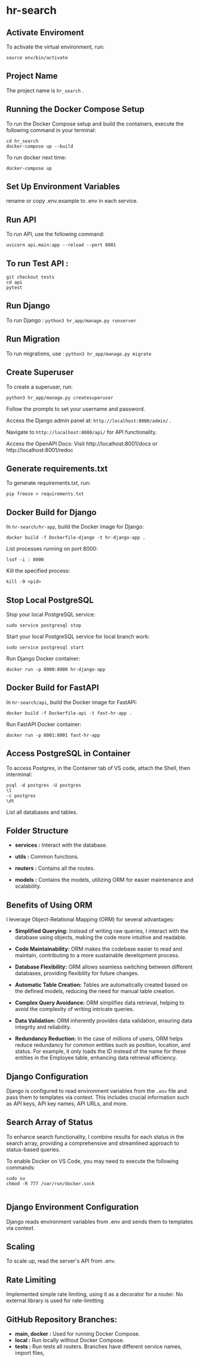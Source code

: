 # hr-search

## Activate Enviroment  

To activate the virtual environment, run:

`source env/bin/activate`

## Project Name  

The project name is `hr_search` .

## Running the Docker Compose Setup

To run the Docker Compose setup and build the containers, execute the following command in your terminal:

```
cd hr_search
docker-compose up --build
```

To run docker next time:

`docker-compose up`

## Set Up Environment Variables

rename or copy .env.example to .env in each service.

## Run API

To run API, use the following command:

 `uvicorn api.main:app --reload --port 8001`

## To run Test API :

```
git checkout tests
cd api
pytest
```

## Run Django

To run Django : `python3 hr_app/manage.py runserver`

## Run Migration

To run migrations, use : `python3 hr_app/manage.py migrate`

## Create Superuser

To create a superuser, run:

`python3 hr_app/manage.py createsuperuser`

Follow the prompts to set your username and password.

Access the Django admin panel at: `http://localhost:8000/admin/` .

Navigate to `http://localhost:8000/api/` for API functionality.

Access the OpenAPI Docs: Visit http://localhost:8001/docs or http://localhost:8001/redoc

## Generate requirements.txt

To generate requirements.txt, run:

`pip freeze > requirements.txt`

## Docker Build for Django

In `hr-search/hr-app`, build the Docker image for Django:

`docker build -f Dockerfile-django -t hr-django-app .`

List processes running on port 8000:

`lsof -i : 8000`

Kill the specified process:

`kill -9 <pid>`

## Stop Local PostgreSQL

Stop your local PostgreSQL service:

`sudo service postgresql stop`

Start your local PostgreSQL service for local branch work:

`sudo service postgresql start` 


Run Django Docker container:

`docker run -p 8000:8000 hr-django-app`

## Docker Build for FastAPI

In `hr-search/api`, build the Docker image for FastAPI:

`docker build -f Dockerfile-api -t fast-hr-app .`

Run FastAPI Docker container:

`docker run -p 8001:8001 fast-hr-app`

## Access PostgreSQL in Container

To access Postgres, in the Container tab of VS code, attach the Shell, then interminal:


```
psql -d postgres -U postgres
\l
-c postgres
\dt
```
List all databases and tables.

## Folder Structure

- **services :** Interact with the database.

- **utils :**  Common functions.

- **routers :** Contains all the routes.
- **models :** Contains the models, utilizing ORM for easier maintenance and scalability.

## Benefits of Using ORM

I leverage Object-Relational Mapping (ORM) for several advantages:

- **Simplified Querying:** Instead of writing raw queries, I interact with the database using objects, making the code more intuitive and readable.

- **Code Maintainability:** ORM makes the codebase easier to read and maintain, contributing to a more sustainable development process.

- **Database Flexibility:** ORM allows seamless switching between different databases, providing flexibility for future changes.

- **Automatic Table Creation:** Tables are automatically created based on the defined models, reducing the need for manual table creation.

- **Complex Query Avoidance:** ORM simplifies data retrieval, helping to avoid the complexity of writing intricate queries.

- **Data Validation:** ORM inherently provides data validation, ensuring data integrity and reliability.

- **Redundancy Reduction:** In the case of millions of users, ORM helps reduce redundancy for common entities such as position, location, and status. For example, it only loads the ID instead of the name for these entities in the Employee table, enhancing data retrieval efficiency.

## Django Configuration

Django is configured to read environment variables from the `.env` file and pass them to templates via context. This includes crucial information such as API keys, API key names, API URLs, and more.

## Search Array of Status

To enhance search functionality, I combine results for each status in the search array, providing a comprehensive and streamlined approach to status-based queries.


To enable Docker on VS Code, you may need to execute the following commands:

```
sudo su
chmod -R 777 /var/run/docker.sock
 
```

## Django Environment Configuration

Django reads environment variables from .env and sends them to templates via context.

## Scaling

To scale up, read the server's API from .env.

## Rate Limiting

Implemented simple rate limiting, using it as a decorator for a router. No external library is used for rate-limitting

## GitHub Repository Branches:

- **main, docker :** Used for running Docker Compose.
- **local :** Run locally without Docker Compose.
- **tests :** Run tests all routers.
Branches have different service names, import files, 

 

 